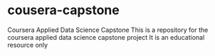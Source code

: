 # cousera-capstone
Coursera Applied Data Science Capstone
This is a repository for the coursera applied data science capstone project
It is an educational resource only
